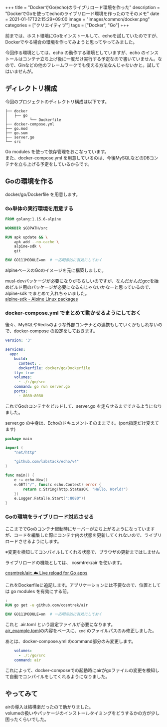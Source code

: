 +++
title = "DockerでGo(echo)のライブリロード環境を作った"
description = "DockerでGoを使ってechoのライブリロード環境を作ったのでそのメモ"
date = 2021-01-17T22:15:29+09:00
image = "images/common/docker.png"
categories = ["クリエイティブ"]
tags = ["Docker", "Go"]
+++


前までは、ホスト環境にGoをインストールして、echoを試していたのですが、Dockerでやる場合の環境を作ってみようと思ってやってみました。

今回作る環境としては、echo の動作する環境としていますが、echo のインストールはコンテナ立ち上げ後に一度だけ実行する予定なので書いていません。なので、Ginなどの他のフレームワークでも使える方法なんじゃないかと。試してはいませんが。


## ディレクトリ構成
今回のプロジェクトのディレクトリ構成は以下です。

```
├── docker
│   ├── go
│          └── Dockerfile
├── docker-compose.yml
├── go.mod
├── go.sum
├── server.go
└── src
```

Go modules を使って依存管理をおこなっています。  
また、docker-compose.yml を用意しているのは、今後MySQLなどのDBコンテナを立ち上げる予定をしているからです。

## Goの環境を作る

docker/go/Dockerfile を用意します。

### Go単体の実行環境を用意する

```Dockerfile
FROM golang:1.15.6-alpine

WORKDIR $GOPATH/src

RUN apk update && \
    apk add --no-cache \
    alpine-sdk \
    git

ENV GO111MODULE=on  # 一応明示的に有効にしておく

```

alpineベースのGoのイメージを元に構築しました。

musl-devパッケージが必要になりがちらしいのですが、なんだかんだgccを始めビルド用のパッケージが必要になるんじゃないかなーと思っているので、 alpine-sdk でまとめて入れちゃいました。  
[alpine-sdk - Alpine Linux packages](https://pkgs.alpinelinux.org/package/edge/main/x86/alpine-sdk)


### docker-compose.yml でまとめて動かせるようにしておく
後々、MySQLやRedisのような外部コンテナとの連携もしていくかもしれないので、docker-compose の設定をしておきます。

```docker-compose.yml
version: '3'

services:
  app:
    build:
      context: .
      dockerfile: docker/go/Dockerfile
    tty: true
    volumes:
      - ./:/go/src
    command: go run server.go
    ports:
      - 8080:8080
```

これでGoのコンテナをビルドして、server.go を走らせるまでできるようになりました。

server.go の中身は、Echoのドキュメントそのままです。(port指定だけ変えてます)

```server.go
package main

import (
	"net/http"
	
	"github.com/labstack/echo/v4"
)

func main() {
	e := echo.New()
	e.GET("/", func(c echo.Context) error {
		return c.String(http.StatusOK, "Hello, World!")
	})
	e.Logger.Fatal(e.Start(":8080"))
}
```

### Goの環境をライブリロード対応させる

ここまででGoのコンテナ起動時にサーバーが立ち上がるようになっていますが、コードを編集した際にコンテナ内の状態を更新してくれないので、ライブリロードさせるようにします。

※変更を検知してコンパイルしてくれる状態で、ブラウザの更新まではしません


ライブリロードの機能としては、 cosmtrek/air を使います。

[cosmtrek/air: ☁️ Live reload for Go apps](https://github.com/cosmtrek/air)

これをDockerfileに追記します。アプリケーションには不要なので、位置としては go modules を有効にする前。

```Dockerfile
:
RUN go get -u github.com/cosmtrek/air

ENV GO111MODULE=on  # 一応明示的に有効にしておく
```


これと .air.toml という設定ファイルが必要になります。  
[air_example.toml](https://github.com/cosmtrek/air/blob/master/air_example.toml)の内容をベースに、``cmd`` のファイルパスのみ修正しました。


あとは、docker-compose.yml のcommand部分のみ変更します。

```docker-compose.yml
    volumes:
      - ./:/go/src
    command: air
```

これによって、docker-composeでの起動時にairがgoファイルの変更を検知して自動でコンパイルをしてくれるようになりました。


## やってみて
airの導入は結構楽だったので助かりました。  
volumeの扱いやパッケージのインストールタイミングをどうするかの方が少し困ったくらいでした。
